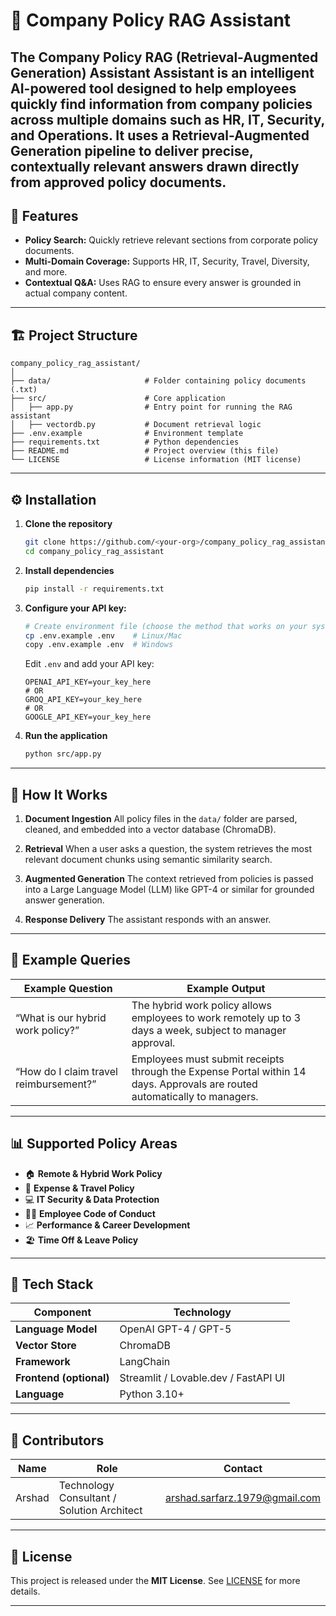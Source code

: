 # 🧠 Company Policy RAG Assistant

The **Company Policy RAG (Retrieval-Augmented Generation) Assistant** Assistant is an intelligent AI-powered tool designed to help employees quickly find information from company policies across multiple domains such as HR, IT, Security, and Operations. It uses a Retrieval-Augmented Generation pipeline to deliver precise, contextually relevant answers drawn directly from approved policy documents.
---

## 🚀 Features

* **Policy Search:** Quickly retrieve relevant sections from corporate policy documents.
* **Multi-Domain Coverage:** Supports HR, IT, Security, Travel, Diversity, and more.
* **Contextual Q&A:** Uses RAG to ensure every answer is grounded in actual company content.

---

## 🏗️ Project Structure

```
company_policy_rag_assistant/
│
├── data/                     # Folder containing policy documents (.txt)
├── src/                      # Core application
│   ├── app.py                # Entry point for running the RAG assistant
│   ├── vectordb.py           # Document retrieval logic
├── .env.example              # Environment template
├── requirements.txt          # Python dependencies
├── README.md                 # Project overview (this file)
└── LICENSE                   # License information (MIT license)
```

---

## ⚙️ Installation

1. **Clone the repository**

   ```bash
   git clone https://github.com/<your-org>/company_policy_rag_assistant.git
   cd company_policy_rag_assistant
   ```

2. **Install dependencies**

   ```bash
   pip install -r requirements.txt
   ```

3. **Configure your API key:**

   ```bash
   # Create environment file (choose the method that works on your system)
   cp .env.example .env    # Linux/Mac
   copy .env.example .env  # Windows
   ```

   Edit `.env` and add your API key:

   ```
   OPENAI_API_KEY=your_key_here
   # OR
   GROQ_API_KEY=your_key_here  
   # OR
   GOOGLE_API_KEY=your_key_here
   ```

4. **Run the application**

   ```bash
   python src/app.py
   ```

---

## 🧩 How It Works

1. **Document Ingestion**
   All policy files in the `data/` folder are parsed, cleaned, and embedded into a vector database (ChromaDB).

2. **Retrieval**
   When a user asks a question, the system retrieves the most relevant document chunks using semantic similarity search.

3. **Augmented Generation**
   The context retrieved from policies is passed into a Large Language Model (LLM) like GPT-4 or similar for grounded answer generation.

4. **Response Delivery**
   The assistant responds with an answer.

---

## 🧠 Example Queries

| Example Question                       | Example Output                                                                                                            |
| -------------------------------------- | ------------------------------------------------------------------------------------------------------------------------- |
| “What is our hybrid work policy?”      | The hybrid work policy allows employees to work remotely up to 3 days a week, subject to manager approval.                |
| “How do I claim travel reimbursement?” | Employees must submit receipts through the Expense Portal within 14 days. Approvals are routed automatically to managers. |

---

## 📊 Supported Policy Areas

* 🏠 **Remote & Hybrid Work Policy**
* 🧳 **Expense & Travel Policy**
* 💻 **IT Security & Data Protection**
* 🧍‍♂️ **Employee Code of Conduct**
* 📈 **Performance & Career Development**
* 🏖️ **Time Off & Leave Policy**

---

## 🧰 Tech Stack

| Component               | Technology                           |
| ----------------------- | ------------------------------------ |
| **Language Model**      | OpenAI GPT-4 / GPT-5                 |
| **Vector Store**        | ChromaDB                             |
| **Framework**           | LangChain                            |
| **Frontend (optional)** | Streamlit / Lovable.dev / FastAPI UI |
| **Language**            | Python 3.10+                         |

---

## 👥 Contributors

| Name   | Role                                       | Contact                       |
| ------ | ------------------------------------------ | ----------------------------- |
| Arshad | Technology Consultant / Solution Architect | arshad.sarfarz.1979@gmail.com |

---

## 🪪 License

This project is released under the **MIT License**. See [LICENSE](LICENSE) for more details.

---
